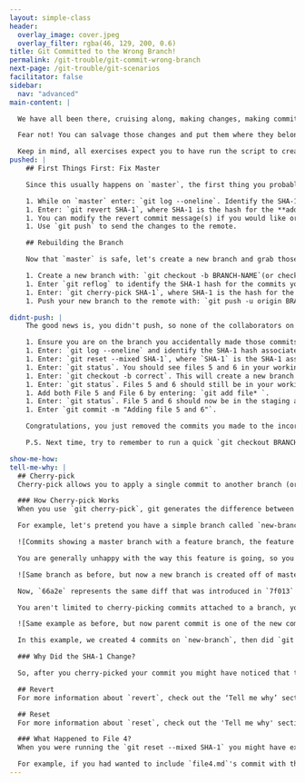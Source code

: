 ```yaml
---
layout: simple-class
header:
  overlay_image: cover.jpeg
  overlay_filter: rgba(46, 129, 200, 0.6)
title: Git Committed to the Wrong Branch!
permalink: /git-trouble/git-commit-wrong-branch
next-page: /git-trouble/git-scenarios
facilitator: false
sidebar:
  nav: "advanced"
main-content: |  

  We have all been there, cruising along, making changes, making commits, and just as you are about to call it a night, you realize you just committed all of your changes to `master` and not that new branch you forgot to `checkout` to.

  Fear not! You can salvage those changes and put them where they belong!

  Keep in mind, all exercises expect you to have run the script to create files using the scripts found on the [Set Up Your Environment]({{site.baseurl}}/git-set-up) page.
pushed: |
    ## First Things First: Fix Master

    Since this usually happens on `master`, the first thing you probably need to do is get those untested, unapproved commits out of master.

    1. While on `master` enter: `git log --oneline`. Identify the SHA-1 hash for the commits that should be removed. In this case, let's use the **adding file 3** commit.
    1. Enter: `git revert SHA-1`, where SHA-1 is the hash for the **adding file 3** commit. You can revert multiple commits in the same operation by adding a list of SHA-1's with a space between each one.
    1. You can modify the revert commit message(s) if you would like or just close the editor.
    1. Use `git push` to send the changes to the remote.

    ## Rebuilding the Branch

    Now that `master` is safe, let's create a new branch and grab those commits.

    1. Create a new branch with: `git checkout -b BRANCH-NAME`(or check out to one you had already created).
    1. Enter `git reflog` to identify the SHA-1 hash for the commits you need to rescue.
    1. Enter: `git cherry-pick SHA-1`, where SHA-1 is the hash for the commit you want to place on the branch. You can cherry pick multiple commits by adding multiple SHA-1s separated by a space.
    1. Push your new branch to the remote with: `git push -u origin BRANCH-NAME`

didnt-push: |
    The good news is, you didn't push, so none of the collaborators on your project know you just committed a bunch of changes directly to `Master` on 'accident' (I mean, lets be serious, those changes are awesome and are definitely gonna get merged). Here is how we can fix that 'mistake'.

    1. Ensure you are on the branch you accidentally made those commits to. If you followed the 'Setting Up Your Scenario Environment' directions, you should have made a few commits to a branch named `test`.
    1. Enter: `git log --oneline` and identify the SHA-1 hash associated with the commit just before the first incorrect commit. In this case, let's pretend file 5 was the first one that should have been on the other branch.
    1. Enter: `git reset --mixed SHA-1`, where `SHA-1` is the SHA-1 associated with the **adding file 4** commit.
    1. Enter: `git status`. You should see files 5 and 6 in your working directory.
    1. Enter: `git checkout -b correct`. This will create a new branch named `correct` and check you out to that branch.
    1. Enter: `git status`. Files 5 and 6 should still be in your working directory.
    1. Add both File 5 and File 6 by entering: `git add file* `.
    1. Enter: `git status`. File 5 and 6 should now be in the staging area waiting to be committed.
    1. Enter `git commit -m "Adding file 5 and 6"`.

    Congratulations, you just removed the commits you made to the incorrect branch and added them to the correct branch!

    P.S. Next time, try to remember to run a quick `git checkout BRANCH` before you get working on that sweet new feature :wink:.

show-me-how:
tell-me-why: |
  ## Cherry-pick
  Cherry-pick allows you to apply a single commit to another branch (or rescue it from your reflog).

  ### How Cherry-pick Works
  When you use `git cherry-pick`, git generates the difference between the commit you have designated and its parent commit (the one just before it) and then applies that diff wherever you are.

  For example, let's pretend you have a simple branch called `new-branch`.

  ![Commits showing a master branch with a feature branch, the feature branch is four commits ahead and set up for a fast forward merge](../images/cherry-pick-before.png){: .align-center}

  You are generally unhappy with the way this feature is going, so you decide to cherry-pick the good parts and use them to try out a different idea. So you check out to `better-branch` and then cherry-pick `7f013` from `new-branch`.

  ![Same branch as before, but now a new branch is created off of master](../images/cherry-pick-after.png){: .align-center}

  Now, `66a2e` represents the same diff that was introduced in `7f013` on `new-branch`.

  You aren't limited to cherry-picking commits attached to a branch, you can also cherry-pick a commit from the reflog!

  ![Same example as before, but now parent commit is one of the new commits on the first feature branch](../images/cherry-pick-reflog.png){: .align-center}

  In this example, we created 4 commits on `new-branch`, then did `git reset --hard HEAD~3`. The three commits with dashed lines are considered "unreachable" because they aren't currently attached to a branch. So we cherry-picked `28144` to rescue that commit from the ashes.

  ### Why Did the SHA-1 Change?

  So, after you cherry-picked your commit you might have noticed that the SHA-1 associated with the commit is now different. That is because the SHA-1 doesn't just identify the file (or files) that have been committed. It actually contains a lot of additional information like Date, Time, Author, and other information. So, even though you might have created a commit with the exact same file from before, you will have a completely new SHA-1 hash for the commit. Pretty cool, huh?

  ## Revert
  For more information about `revert`, check out the ‘Tell me why’ section in the [Accidental Commit]({{site.baseurl}}/accidental-git-commit) scenario.

  ## Reset
  For more information about `reset`, check out the 'Tell me why' section in the [Too Many (small) Commits]({{site.baseurl}}/too-many-commits) scenario.

  ### What Happened to File 4?
  When you were running the `git reset --mixed SHA-1` you might have expected `file4.md` to be included in the files that got sent to the Working Directory. This is a very misconception when it comes to `git reset`, so don't worry, you are not alone! When you run `git reset`, you are identifying the commit that you want to `reset` to.

  For example, if you had wanted to include `file4.md`'s commit with the `reset` command, you would have needed to use the SHA-1 associated with the `adding file 3` commit.  
---
```

